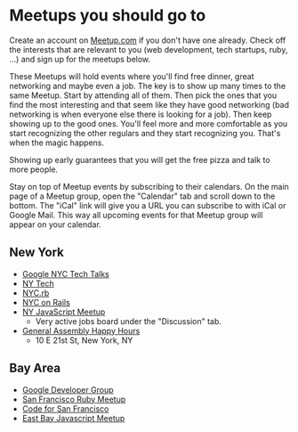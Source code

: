 # Meetups you should go to

Create an account on [Meetup.com][meetup] if you don't have one already. Check off the interests that are relevant to you (web development, tech startups, ruby, ...) and sign up for the meetups below.    

These Meetups will hold events where you'll find free dinner, great networking and maybe even a job. The key is to show up many times to the same Meetup. Start by attending all of them. Then pick the ones that you find the most interesting and that seem like they have good networking (bad networking is when everyone else there is looking for a job). Then keep showing up to the good ones. You'll feel more and more comfortable as you start recognizing the other regulars and they start recognizing you. That's when the magic happens.    

Showing up early guarantees that you will get the free pizza and talk to more people.    

Stay on top of Meetup events by subscribing to their calendars. On the main page of a Meetup group, open the "Calendar" tab and scroll down to the bottom. The "iCal" link will give you a URL you can subscribe to with iCal or Google Mail. This way all upcoming events for that Meetup group will appear on your calendar.    

[meetup]: http://www.meetup.com

## New York
* [Google NYC Tech Talks][google-nyc]
* [NY Tech][ny-tech]
* [NYC.rb][ny-ruby]
* [NYC on Rails][nyc-on-rails]
* [NY JavaScript Meetup][ny-js]
    * Very active jobs board under the "Discussion" tab.
* [General Assembly Happy Hours][GA-ny]
    * 10 E 21st St, New York, NY


## Bay Area
* [Google Developer Group][google-sv]
* [San Francisco Ruby Meetup][sf-ruby]
* [Code for San Francisco][cfa-sf]
* [East Bay Javascript Meetup][EBJavaScript]


[google-nyc]: http://www.meetup.com/google-nyc-tech-talks/
[ny-tech]: http://www.meetup.com/ny-tech/
[ny-ruby]: http://www.meetup.com/NYC-rb/
[nyc-on-rails]: http://www.meetup.com/nyc-on-rails
[ny-js]: http://www.meetup.com/javascript-7
[GA-ny]: http://www.quora.com/What-should-every-entrepreneur-in-New-York-City-do
[google-sv]: http://www.meetup.com/gdg-silicon-valley/
[sf-ruby]: http://www.meetup.com/sfruby/
[cfa-sf]: http://www.meetup.com/Code-for-San-Francisco-Civic-Hack-Night/
[EBJavascript]: http://www.meetup.com/EBJavaScript/
